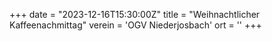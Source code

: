 +++
date = "2023-12-16T15:30:00Z"
title = "Weihnachtlicher Kaffeenachmittag"
verein = 'OGV Niederjosbach'
ort = ''
+++
